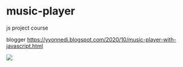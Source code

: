 # music-player
js project course

blogger https://yvonnedi.blogspot.com/2020/10/music-player-with-javascript.html

![](https://1.bp.blogspot.com/-DVKfyHtsERk/X390pDS1qJI/AAAAAAAADSI/IplB2WuhwR8J2ksJAMxclL2VlsWXxcC5gCLcBGAsYHQ/w333-h400/dfgfdgh.gif)